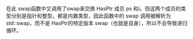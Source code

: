 在此 swap函数中又调用了swap来交换 HasPtr 成员 ps 和i。但这两个成员的类型分别是指针和整型，都是内置类型，因此函数中的 swap 调用被解析为 std∶∶swap，而不是 HasPtr的特定版本 swap（也就是自身），所以不会导致递归循环。